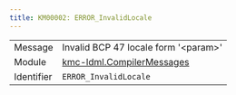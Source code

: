 ```yaml
---
title: KM00002: ERROR_InvalidLocale
---
```


|            |           |
|------------|---------- |
| Message    | Invalid BCP 47 locale form '&lt;param&gt;' |
| Module     | [kmc-ldml.CompilerMessages](kmc-ldml.compilermessages) |
| Identifier | `ERROR_InvalidLocale` |


